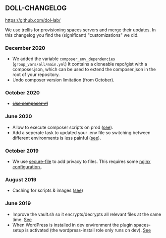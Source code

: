 ## DOLL-CHANGELOG

https://github.com/dol-lab/

We use trellis for provisioning spaces servers and merge their updates.
In this changelog you find the (significant) "customizations" we did.

### December 2020
* We added the variable ``composer_env_dependencies`` (``group_vars/all/main.yml``) It contains a cloneable repo/gist with a composer.json, which can be used to extend the composer.json in the root of your repository.
* Undo composer version limitation (from October).

### October 2020
* ~~[Use composer v1](https://github.com/dol-lab/trellis/commit/5cc9be88305d90f0f82897fc6e994b6191de4b69)~~

### June 2020
* Allow to execute composer scripts on prod ([see](https://github.com/dol-lab/trellis/commit/53b0be3eca9e69e2e87fffaedec24b694af59f2f#diff-43e894bdafa34adb4874fcd2ef07bf243ecbc835dd7f46c55cdd6332726ed3fd)).
* Add a seperate task to updated your .env file so switching between different environments is less painful ([see](https://github.com/dol-lab/trellis/commit/53b0be3eca9e69e2e87fffaedec24b694af59f2f#diff-03d6164e659445d014c36faae1823910a4a1c96cecb017a47c78aa62f4db7365)).

### October 2019
* We use [secure-file](https://github.com/dol-lab/secure-file) to add privacy to files.
This requires some [nginx configuration ](https://github.com/dol-lab/trellis/commit/f437b49f87df2f8559c45607d35a330bf1836fbc).

### August 2019
* Caching for scripts & images ([see](https://github.com/dol-lab/trellis/commit/51c12178dcbe883c87725bc2b0151259cc1033f9))

### June 2019
 * Improve the vault.sh so it encrypts/decrypts all relevant files at the same time.
  [See](https://github.com/dol-lab/trellis/commit/e4f8f5d2d3a79f0a04c7c72f49ce5f8306f8cae6)
 * When WordPress is installed in dev environment the plugin spaces-setup is activated (the wordpress-install role only runs on dev).
  [See](https://github.com/dol-lab/trellis/blob/7a193efc3c5bd6801ccc9d77e01ca903d52fcff3/roles/wordpress-install/tasks/main.yml)

